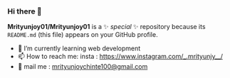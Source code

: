 ### Hi there 👋


**Mrityunjoy01/Mrityunjoy01** is a ✨ _special_ ✨ repository because its `README.md` (this file) appears on your GitHub profile.

- 🌱 I’m currently learning web development
- 📫 How to reach me: insta : https://www.instagram.com/_.mrityunjy__/   
- 📧 mail me :  mrityunjoychinte100@gmail.com



